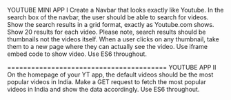 YOUTUBE MINI APP I
Create a Navbar that looks exactly like Youtube.
In the search box of the navbar, the user should be able to search for videos.
Show the search results in a grid format, exactly as Youtube.com shows.
Show 20 results for each video.
Please note, search results should be thumbnails not the videos itself.
When a user clicks on any thumbnail, take them to a new page where they can actually see the video. Use iframe embed code to show video. Use ES6 throughout.

========================================
YOUTUBE APP II
On the homepage of your YT app, the default videos should be the most popular videos in India.
Make a GET request to fetch the most popular videos in India and show the data accordingly.
Use ES6 throughout.